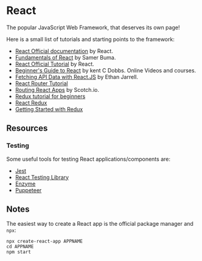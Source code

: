 React
=====

The popular JavaScript Web Framework, that deserves its own page!

Here is a small list of tutorials and starting points to the framework:

 - [React Official documentation](https://reactjs.org/docs/hello-world.html)
   by React.
 - [Fundamentals of React](https://medium.freecodecamp.org/all-the-fundamental-react-js-concepts-jammed-into-this-single-medium-article-c83f9b53eac2)
   by Samer Buma.
 - [React Official Tutorial](https://reactjs.org/tutorial/tutorial.html)
   by React.
 - [Beginner's Guide to React](https://egghead.io/courses/the-beginner-s-guide-to-reactjs)
   by kent C Dobbs.  Online Videos and courses.
 - [Fetching API Data with React.JS](https://blog.hellojs.org/fetching-api-data-with-react-js-460fe8bbf8f2)
   by Ethan Jarrell.
 - [React Router Tutorial](https://medium.com/@pshrmn/a-simple-react-router-v4-tutorial-7f23ff27adf)
 - [Routing React Apps](https://scotch.io/tutorials/routing-react-apps-the-complete-guide)
   by Scotch.io.
 - [Redux tutorial for beginners](https://dev.to/valentinogagliardi/react-redux-tutorial-for-beginners-learning-redux-in-2018-13hj)
 - [React Redux](https://css-tricks.com/learning-react-redux/)
 - [Getting Started with Redux](https://egghead.io/courses/getting-started-with-redux)


Resources
---------

### Testing ###

Some useful tools for testing React applications/components are:

 - [Jest](https://jestjs.io/)
 - [React Testing Library](https://testing-library.com/)
 - [Enzyme](https://enzymejs.github.io/enzyme/)
 - [Puppeteer](https://developers.google.com/web/tools/puppeteer)


Notes
-----

The easiest way to create a React app is the official package manager and `npx`:

    npx create-react-app APPNAME
    cd APPNAME
    npm start
